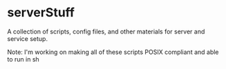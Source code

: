 # serverStuff
A collection of scripts, config files, and other materials for server and service setup.

Note: I'm working on making all of these scripts POSIX compliant and able to run in sh